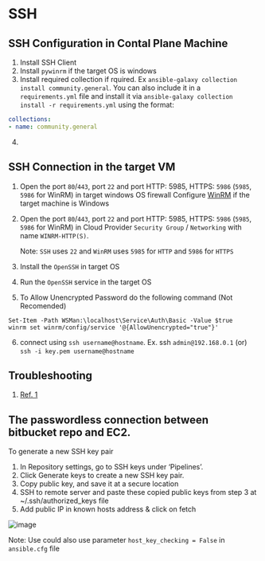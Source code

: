 # SSH

## SSH Configuration in Contal Plane Machine
1. Install SSH Client
2. Install `pywinrm` if the target OS is windows
3. Install required collection if rquired. Ex `ansible-galaxy collection install community.general`. 
You can also include it in a `requirements.yml` file and install it via `ansible-galaxy collection install -r requirements.yml` using the format:

```yml
collections:
- name: community.general
```

4.  
## SSH Connection in the target VM

1. Open the port `80`/`443`, port `22` and port HTTP: 5985, HTTPS: `5986` (`5985`, `5986` for WinRM) in target windows OS firewall 
    Configure [WinRM](https://www.visualstudiogeeks.com/devops/how-to-configure-winrm-for-https-manually) if the target machine is Windows
2. Open the port `80`/`443`, port `22` and port HTTP: 5985, HTTPS: `5986` (`5985`, `5986` for WinRM) in Cloud Provider `Security Group` / `Networking` with name `WINRM-HTTP(S)`.
    
    Note: `SSH` uses `22` and `WinRM` uses `5985` for `HTTP` and `5986` for `HTTPS`
  
3. Install the `OpenSSH` in target OS
4. Run the `OpenSSH` service in the target OS
5. To Allow Unencrypted Password do the following command (Not Recomended)
```shell
Set-Item -Path WSMan:\localhost\Service\Auth\Basic -Value $true
winrm set winrm/config/service '@{AllowUnencrypted="true"}'
```
6. connect using `ssh username@hostname`. Ex. ssh `admin@192.168.0.1` (or) `ssh -i key.pem username@hostname`

## Troubleshooting 

1. [Ref. 1](https://medium.com/@deepak.bhaskaran/getting-started-with-ansible-and-windows-f2eb21ffe34f)

## The passwordless connection between bitbucket repo and EC2.

To generate a new SSH key pair
1. In Repository settings, go to SSH keys under ‘Pipelines’.
2. Click Generate keys to create a new SSH key pair.
3. Copy public key, and save it at a secure location
4. SSH to remote server and paste these copied public keys from step 3 at ~/.ssh/authorized_keys file
5. Add public IP in known hosts address & click on fetch

![image](https://user-images.githubusercontent.com/9244766/140699417-7bb1873d-9a29-492f-afa2-b8b3cf45dbc9.png)

Note: Use could also use parameter `host_key_checking = False` in `ansible.cfg` file
